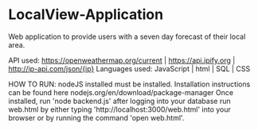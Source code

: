 # LocalView-Application
Web application to provide users with a seven day forecast of their local area.

API used: https://openweathermap.org/current | https://api.ipify.org | http://ip-api.com/json/{ip}
Languages used: JavaScript | html | SQL | CSS

HOW TO RUN:
nodeJS installed must be installed. Installation instructions can be found here nodejs.org/en/download/package-manager
Once installed, run 'node backend.js' after logging into your database run web.html by
either typing 'http://localhost:3000/web.html' into your browser or by running the command 'open web.html'.


